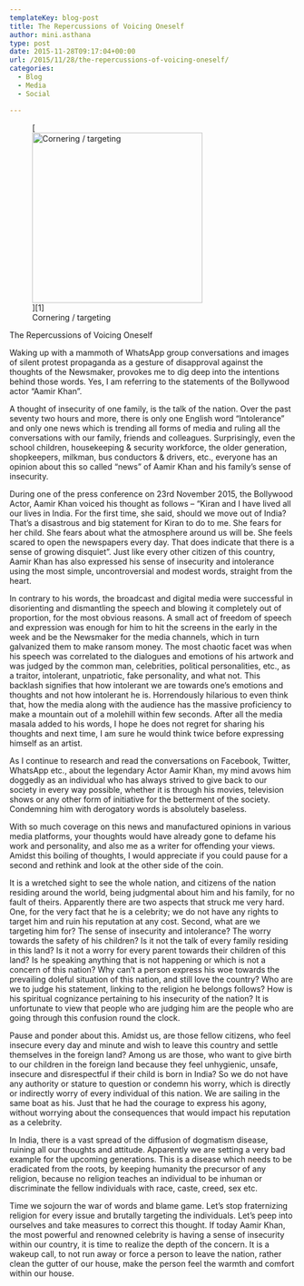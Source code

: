```yaml
---
templateKey: blog-post
title: The Repercussions of Voicing Oneself
author: mini.asthana
type: post
date: 2015-11-28T09:17:04+00:00
url: /2015/11/28/the-repercussions-of-voicing-oneself/
categories:
  - Blog
  - Media
  - Social

---
```

<figure id="attachment_532" aria-describedby="caption-attachment-532" style="width: 300px" class="wp-caption alignnone">[<img class="size-medium wp-image-532" src="https://i2.wp.com/ilaasthana.in/wp-content/uploads/2015/11/targeting-300x300.jpg?resize=300%2C300" alt="Cornering / targeting" width="300" height="300" data-recalc-dims="1" />][1]<figcaption id="caption-attachment-532" class="wp-caption-text">Cornering / targeting</figcaption></figure> 

The Repercussions of Voicing Oneself

Waking up with a mammoth of WhatsApp group conversations and images of silent protest propaganda as a gesture of disapproval against the thoughts of the Newsmaker, provokes me to dig deep into the intentions behind those words. Yes, I am referring to the statements of the Bollywood actor “Aamir Khan”.

A thought of insecurity of one family, is the talk of the nation. Over the past seventy two hours and more, there is only one English word “Intolerance” and only one news which is trending all forms of media and ruling all the conversations with our family, friends and colleagues. Surprisingly, even the school children, housekeeping & security workforce, the older generation, shopkeepers, milkman, bus conductors & drivers, etc., everyone has an opinion about this so called “news” of Aamir Khan and his family’s sense of insecurity. 

During one of the press conference on 23rd November 2015, the Bollywood Actor, Aamir Khan voiced his thought as follows &#8211; “Kiran and I have lived all our lives in India. For the first time, she said, should we move out of India? That’s a disastrous and big statement for Kiran to do to me. She fears for her child. She fears about what the atmosphere around us will be. She feels scared to open the newspapers every day. That does indicate that there is a sense of growing disquiet”. Just like every other citizen of this country, Aamir Khan has also expressed his sense of insecurity and intolerance using the most simple, uncontroversial and modest words, straight from the heart. 

In contrary to his words, the broadcast and digital media were successful in disorienting and dismantling the speech and blowing it completely out of proportion, for the most obvious reasons. A small act of freedom of speech and expression was enough for him to hit the screens in the early in the week and be the Newsmaker for the media channels, which in turn galvanized them to make ransom money. The most chaotic facet was when his speech was correlated to the dialogues and emotions of his artwork and was judged by the common man, celebrities, political personalities, etc., as a traitor, intolerant, unpatriotic, fake personality, and what not. This backlash signifies that how intolerant we are towards one’s emotions and thoughts and not how intolerant he is. Horrendously hilarious to even think that, how the media along with the audience has the massive proficiency to make a mountain out of a molehill within few seconds. After all the media masala added to his words, I hope he does not regret for sharing his thoughts and next time, I am sure he would think twice before expressing himself as an artist.

As I continue to research and read the conversations on Facebook, Twitter, WhatsApp etc., about the legendary Actor Aamir Khan, my mind avows him doggedly as an individual who has always strived to give back to our society in every way possible, whether it is through his movies, television shows or any other form of initiative for the betterment of the society. Condemning him with derogatory words is absolutely baseless. 

With so much coverage on this news and manufactured opinions in various media platforms, your thoughts would have already gone to defame his work and personality, and also me as a writer for offending your views. Amidst this boiling of thoughts, I would appreciate if you could pause for a second and rethink and look at the other side of the coin.

It is a wretched sight to see the whole nation, and citizens of the nation residing around the world, being judgmental about him and his family, for no fault of theirs. Apparently there are two aspects that struck me very hard. One, for the very fact that he is a celebrity; we do not have any rights to target him and ruin his reputation at any cost. Second, what are we targeting him for? The sense of insecurity and intolerance? The worry towards the safety of his children? Is it not the talk of every family residing in this land? Is it not a worry for every parent towards their children of this land? Is he speaking anything that is not happening or which is not a concern of this nation? Why can’t a person express his woe towards the prevailing doleful situation of this nation, and still love the country? Who are we to judge his statement, linking to the religion he belongs follows? How is his spiritual cognizance pertaining to his insecurity of the nation? It is unfortunate to view that people who are judging him are the people who are going through this confusion round the clock. 

Pause and ponder about this. Amidst us, are those fellow citizens, who feel insecure every day and minute and wish to leave this country and settle themselves in the foreign land? Among us are those, who want to give birth to our children in the foreign land because they feel unhygienic, unsafe, insecure and disrespectful if their child is born in India? So we do not have any authority or stature to question or condemn his worry, which is directly or indirectly worry of every individual of this nation. We are sailing in the same boat as his. Just that he had the courage to express his agony, without worrying about the consequences that would impact his reputation as a celebrity.

In India, there is a vast spread of the diffusion of dogmatism disease, ruining all our thoughts and attitude. Apparently we are setting a very bad example for the upcoming generations. This is a disease which needs to be eradicated from the roots, by keeping humanity the precursor of any religion, because no religion teaches an individual to be inhuman or discriminate the fellow individuals with race, caste, creed, sex etc. 

Time we sojourn the war of words and blame game. Let’s stop fraternizing religion for every issue and brutally targeting the individuals. Let’s peep into ourselves and take measures to correct this thought. If today Aamir Khan, the most powerful and renowned celebrity is having a sense of insecurity within our country, it is time to realize the depth of the concern. It is a wakeup call, to not run away or force a person to leave the nation, rather clean the gutter of our house, make the person feel the warmth and comfort within our house.

 [1]: https://i2.wp.com/ilaasthana.in/wp-content/uploads/2015/11/targeting.jpg